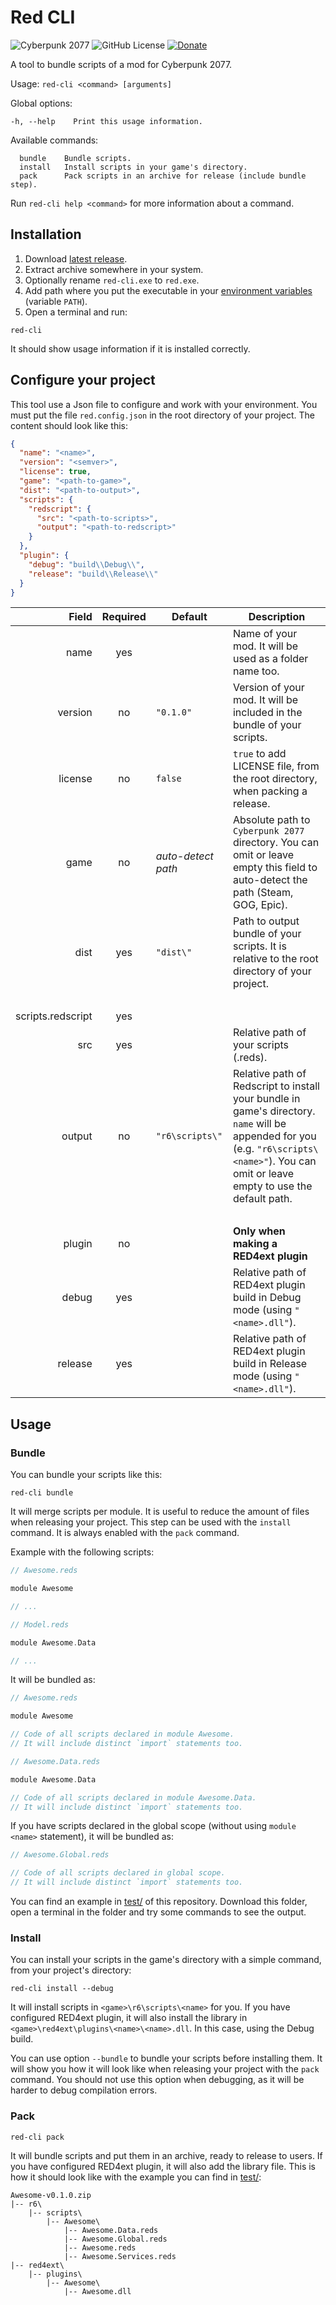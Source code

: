 # Red CLI
![Cyberpunk 2077](https://img.shields.io/badge/Cyberpunk%202077-v2.12a-blue)
![GitHub License](https://img.shields.io/github/license/rayshader/cp2077-red-cli)
[![Donate](https://img.shields.io/badge/donate-buy%20me%20a%20coffee-yellow)](https://www.buymeacoffee.com/lpfreelance)

A tool to bundle scripts of a mod for Cyberpunk 2077.

Usage: `red-cli <command> [arguments]`

Global options:
```
-h, --help    Print this usage information.
```

Available commands:
```
  bundle    Bundle scripts.
  install   Install scripts in your game's directory.
  pack      Pack scripts in an archive for release (include bundle step).
```

Run `red-cli help <command>` for more information about a command.

## Installation
1. Download [latest release].
2. Extract archive somewhere in your system.
3. Optionally rename `red-cli.exe` to `red.exe`.
4. Add path where you put the executable in your [environment variables] (variable `PATH`).
5. Open a terminal and run:
```shell
red-cli
```

It should show usage information if it is installed correctly.

## Configure your project

This tool use a Json file to configure and work with your environment. You must put the file `red.config.json` in the
root directory of your project. The content should look like this:
```json
{
  "name": "<name>",
  "version": "<semver>",
  "license": true,
  "game": "<path-to-game>",
  "dist": "<path-to-output>",
  "scripts": {
    "redscript": {
      "src": "<path-to-scripts>",
      "output": "<path-to-redscript>"
    }
  },
  "plugin": {
    "debug": "build\\Debug\\",
    "release": "build\\Release\\"
  }
}
```

|             Field | Required | Default            | Description                                                                                                                                                                               |
|------------------:|:--------:|--------------------|-------------------------------------------------------------------------------------------------------------------------------------------------------------------------------------------|
|              name |   yes    |                    | Name of your mod. It will be used as a folder name too.                                                                                                                                   |
|           version |    no    | `"0.1.0"`          | Version of your mod. It will be included in the bundle of your scripts.                                                                                                                   |
|           license |    no    | `false`            | `true` to add LICENSE file, from the root directory, when packing a release.                                                                                                              |
|              game |    no    | *auto-detect path* | Absolute path to `Cyberpunk 2077` directory. You can omit or leave empty this field to auto-detect the path (Steam, GOG, Epic).                                                           |
|              dist |   yes    | `"dist\"`          | Path to output bundle of your scripts. It is relative to the root directory of your project.                                                                                              |
|            &nbsp; |
| scripts.redscript |   yes    |
|               src |   yes    |                    | Relative path of your scripts (.reds).                                                                                                                                                    |
|            output |    no    | `"r6\scripts\"`    | Relative path of Redscript to install your bundle in game's directory. `name` will be appended for you (e.g. `"r6\scripts\<name>"`). You can omit or leave empty to use the default path. |
|            &nbsp; |
|            plugin |    no    |                    | **Only when making a RED4ext plugin**                                                                                                                                                     |
|             debug |   yes    |                    | Relative path of RED4ext plugin build in Debug mode (using `"<name>.dll"`).                                                                                                               |
|           release |   yes    |                    | Relative path of RED4ext plugin build in Release mode (using `"<name>.dll"`).                                                                                                             |

## Usage

### Bundle

You can bundle your scripts like this:
```shell
red-cli bundle
```
It will merge scripts per module. It is useful to reduce the amount of files when releasing your project. This step can
be used with the `install` command. It is always enabled with the `pack` command.

Example with the following scripts:

```swift
// Awesome.reds

module Awesome

// ...
```

```swift
// Model.reds

module Awesome.Data

// ...
```

It will be bundled as:
```swift
// Awesome.reds

module Awesome

// Code of all scripts declared in module Awesome.
// It will include distinct `import` statements too.
```

```swift
// Awesome.Data.reds

module Awesome.Data

// Code of all scripts declared in module Awesome.Data.
// It will include distinct `import` statements too.
```

If you have scripts declared in the global scope (without using `module <name>` statement), it will be bundled as:
```swift
// Awesome.Global.reds

// Code of all scripts declared in global scope.
// It will include distinct `import` statements too.
```

You can find an example in [test/] of this repository. Download this folder, open a terminal in the folder and try some 
commands to see the output.

### Install
You can install your scripts in the game's directory with a simple command, from your project's directory:
```shell
red-cli install --debug
```

It will install scripts in `<game>\r6\scripts\<name>` for you. If you have configured RED4ext plugin, it will also 
install the library in `<game>\red4ext\plugins\<name>\<name>.dll`. In this case, using the Debug build.

You can use option `--bundle` to bundle your scripts before installing them. It will show you how it will look like when
releasing your project with the `pack` command. You should not use this option when debugging, as it will be harder to 
debug compilation errors.

### Pack
```shell
red-cli pack
```

It will bundle scripts and put them in an archive, ready to release to users. If you have configured RED4ext plugin, it 
will also add the library file. This is how it should look like with the example you can find in [test/]:
```
Awesome-v0.1.0.zip
|-- r6\
    |-- scripts\
        |-- Awesome\
            |-- Awesome.Data.reds
            |-- Awesome.Global.reds
            |-- Awesome.reds
            |-- Awesome.Services.reds
|-- red4ext\
    |-- plugins\
        |-- Awesome\
            |-- Awesome.dll
```

<!-- Table of links -->
[latest release]: https://github.com/rayshader/cp2077-red-cli/releases/latest
[environment variables]: https://www.google.com/search?q=add+environment+variable+windows
[test/]: https://github.com/rayshader/cp2077-red-cli/tree/master/test
